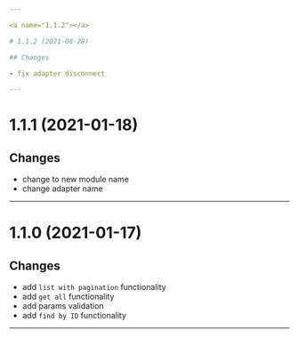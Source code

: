 ```yaml
---

<a name="1.1.2"></a>

# 1.1.2 (2021-08-28)

## Changes

- fix adapter disconnect

---
```


<a name="1.1.1"></a>

# 1.1.1 (2021-01-18)

## Changes

- change to new module name
- change adapter name

---

<a name="1.1.0"></a>

# 1.1.0 (2021-01-17)

## Changes

- add `list with pagination` functionality
- add `get all` functionality
- add params validation
- add `find by ID` functionality

---
